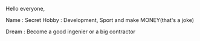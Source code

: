Hello everyone,

Name : Secret
Hobby : Development, Sport and make MONEY(that's a joke)

Dream : Become a good ingenier or a big contractor
